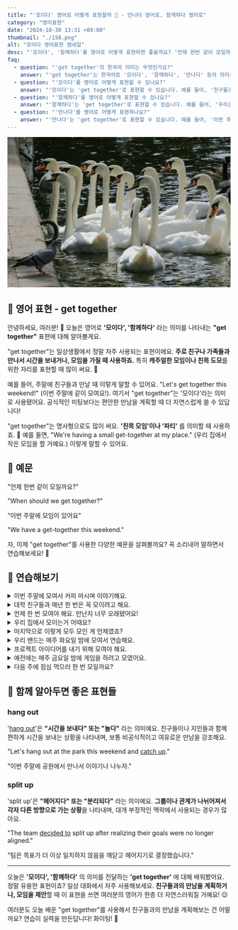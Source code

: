 ```yaml
---
title: "'모이다' 영어로 어떻게 표현할까 🥳 - 만나다 영어로, 함께하다 영어로"
category: "영어표현"
date: "2024-10-30 13:31 +09:00"
thumbnail: "./158.png"
alt: "모이다 영어표현 썸네일"
desc: "'모이다', '함께하다'를 영어로 어떻게 표현하면 좋을까요? '언제 한번 같이 모일까요?'와 '이번 주말에 모임이 있어요' 등을 영어로 표현하는 법을 배워봅시다. 다양한 예문을 통해서 연습하고 본인의 표현으로 만들어 보세요."
faq:
  - question: "'get together'의 한국어 의미는 무엇인가요?"
    answer: "'get together'는 한국어로 '모이다', '함께하다', '만나다' 등의 의미로 해석될 수 있습니다."
  - question: "'모이다'를 영어로 어떻게 표현할 수 있나요?"
    answer: "'모이다'는 'get together'로 표현할 수 있습니다. 예를 들어, '친구들과 모일 거야'는 'I'm going to get together with my friends'로 말할 수 있습니다."
  - question: "'함께하다'를 영어로 어떻게 표현할 수 있나요?"
    answer: "'함께하다'는 'get together'로 표현할 수 있습니다. 예를 들어, '우리는 항상 함께해'는 'We always get together'로 말할 수 있습니다."
  - question: "'만나다'를 영어로 어떻게 표현하나요?"
    answer: "'만나다'는 'get together'로 표현할 수 있습니다. 예를 들어, '이번 주말에 만날까?'는 'Shall we get together this weekend?'로 표현할 수 있습니다."
---
```


![물가에 모인 흰 백조들](./158-1.jpg)

## 🌟 영어 표현 - get together

안녕하세요, 여러분! 👋 오늘은 영어로 **'모이다', '함께하다'** 라는 의미를 나타내는 **"get together"** 표현에 대해 알아볼게요.

"get together"는 일상생활에서 정말 자주 사용되는 표현이에요. **주로 친구나 가족들과 만나서 시간을 보내거나, 모임을 가질 때 사용하죠.** 특히 **캐주얼한 모임이나 친목 도모**를 위한 자리를 표현할 때 많이 써요. 🤗

예를 들어, 주말에 친구들과 만날 때 이렇게 말할 수 있어요. "Let's get together this weekend!" (이번 주말에 같이 모여요!). 여기서 "get together"는 '모이다'라는 의미로 사용됐어요. 공식적인 미팅보다는 편안한 만남을 계획할 때 더 자연스럽게 쓸 수 있답니다!

"get together"는 명사형으로도 많이 써요. **'친목 모임'이나 '파티'** 를 의미할 때 사용하죠. 🎉 예를 들면, "We're having a small get-together at my place." (우리 집에서 작은 모임을 할 거예요.) 이렇게 말할 수 있어요.

<script async src="https://pagead2.googlesyndication.com/pagead/js/adsbygoogle.js?client=ca-pub-1465612013356152"
     crossorigin="anonymous"></script>
<!-- engple-horizontal-ad -->

<ins class="adsbygoogle"
     style="display:block"
     data-ad-client="ca-pub-1465612013356152"
     data-ad-slot="2106896038"
     data-ad-format="auto"
     data-full-width-responsive="true"></ins>

<script>
     (adsbygoogle = window.adsbygoogle || []).push({});
</script>

## 📖 예문

"언제 한번 같이 모일까요?"

"When should we get together?"

"이번 주말에 모임이 있어요"

"We have a get-together this weekend."

자, 이제 "get together"를 사용한 다양한 예문을 살펴볼까요? 꼭 소리내어 말하면서 연습해보세요! 🚀

## 💬 연습해보기

<details>
<summary>이번 주말에 모여서 커피 마시며 이야기해요.</summary>
<span>Let's get together this weekend and <a href="/blog/in-english/021.catch-up-on/">catch up</a> over coffee.</span>
</details>

<details>
<summary>대학 친구들과 매년 한 번은 꼭 모이려고 해요.</summary>
<span>My old college friends and I <a href="/blog/in-english/117.try-to/">try to</a> get together <a href="/blog/in-english/167.at-least/">at least</a> once a year.</span>
</details>

<details>
<summary>언제 한 번 모여야 해요. 만난지 너무 오래됐어요!</summary>
<span>We should get together sometime. It's been ages!</span>
</details>

<details>
<summary>우리 집에서 모이는거 어때요?</summary>
<span>Why don't we get together at my place?</span>
</details>

<details>
<summary>마지막으로 이렇게 모두 모인 게 언제였죠?</summary>
<span>When was the last time all of us got together like this?</span>
</details>

<details>
<summary>우리 밴드는 매주 화요일 밤에 모여서 연습해요.</summary>
<span>My band gets together every Tuesday night to practice.</span>
</details>

<details>
<summary>프로젝트 아이디어를 내기 위해 모여야 해요.</summary>
<span>We should get together and brainstorm some ideas for the project.</span>
</details>

<details>
<summary>예전에는 매주 금요일 밤에 게임을 하려고 모였어요.</summary>
<span>We <a href="/blog/in-english/143.used-to/">used to</a> get together every Friday night for game night.</span>
</details>

<details>
<summary>다음 주에 점심 먹으러 한 번 모일까요?</summary>
<span>Maybe we could get together for lunch sometime next week?</span>
</details>

## 🤝 함께 알아두면 좋은 표현들

### hang out

'[hang out](/blog/in-english/127.hang-out/)'은 **"시간을 보내다" 또는 "놀다"** 라는 의미예요. 친구들이나 지인들과 함께 편하게 시간을 보내는 상황을 나타내며, 보통 비공식적이고 여유로운 만남을 강조해요.

"Let's hang out at the park this weekend and [catch up](/blog/in-english/021.catch-up-on/)."

"이번 주말에 공원에서 만나서 이야기나 나누자."

### split up

'split up'은 **"헤어지다" 또는 "분리되다"** 라는 의미예요. **그룹이나 관계가 나뉘어져서 각자 다른 방향으로 가는 상황**을 나타내며, 대개 부정적인 맥락에서 사용되는 경우가 많아요.

"The team [decided to](/blog/in-english/062.decide-to/) split up after realizing their goals were no longer aligned."

"팀은 목표가 더 이상 일치하지 않음을 깨닫고 헤어지기로 결정했습니다."

---

오늘은 **'모이다', '함께하다'** 의 의미를 전달하는 **'get together'** 에 대해 배워봤어요. 정말 유용한 표현이죠? 일상 대화에서 자주 사용해보세요. **친구들과의 만남을 계획하거나, 모임을 제안**할 때 이 표현을 쓰면 여러분의 영어가 한층 더 자연스러워질 거예요! 😉

여러분도 오늘 배운 "get together"를 사용해서 친구들과의 만남을 계획해보는 건 어떨까요? 연습이 실력을 만든답니다! 화이팅! 💪
